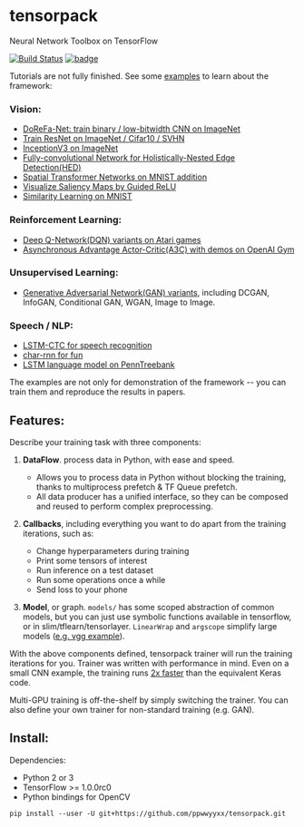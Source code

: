 # tensorpack
Neural Network Toolbox on TensorFlow

[![Build Status](https://travis-ci.org/ppwwyyxx/tensorpack.svg?branch=master)](https://travis-ci.org/ppwwyyxx/tensorpack)
[![badge](https://readthedocs.org/projects/pip/badge/?version=latest)](http://tensorpack.readthedocs.io/en/latest/index.html)

Tutorials are not fully finished. See some [examples](examples) to learn about the framework:

### Vision:
+ [DoReFa-Net: train binary / low-bitwidth CNN on ImageNet](examples/DoReFa-Net)
+ [Train ResNet on ImageNet / Cifar10 / SVHN](examples/ResNet)
+ [InceptionV3 on ImageNet](examples/Inception/inceptionv3.py)
+ [Fully-convolutional Network for Holistically-Nested Edge Detection(HED)](examples/HED)
+ [Spatial Transformer Networks on MNIST addition](examples/SpatialTransformer)
+ [Visualize Saliency Maps by Guided ReLU](examples/Saliency)
+ [Similarity Learning on MNIST](examples/SimilarityLearning)

### Reinforcement Learning:
+ [Deep Q-Network(DQN) variants on Atari games](examples/DeepQNetwork)
+ [Asynchronous Advantage Actor-Critic(A3C) with demos on OpenAI Gym](examples/A3C-Gym)

### Unsupervised Learning:
+ [Generative Adversarial Network(GAN) variants](examples/GAN), including DCGAN, InfoGAN, Conditional GAN, WGAN, Image to Image.


### Speech / NLP:
+ [LSTM-CTC for speech recognition](examples/CTC-TIMIT)
+ [char-rnn for fun](examples/Char-RNN)
+ [LSTM language model on PennTreebank](examples/PennTreebank)

The examples are not only for demonstration of the framework -- you can train them and reproduce the results in papers.

## Features:

Describe your training task with three components:

1. __DataFlow__. process data in Python, with ease and speed.

	+ Allows you to process data in Python without blocking the training, thanks to multiprocess prefetch & TF Queue prefetch.
	+ All data producer has a unified interface, so they can be composed and reused to perform complex preprocessing.

2. __Callbacks__, including everything you want to do apart from the training iterations, such as:
	+ Change hyperparameters during training
	+ Print some tensors of interest
	+ Run inference on a test dataset
	+ Run some operations once a while
	+ Send loss to your phone

3. __Model__, or graph. `models/` has some scoped abstraction of common models, but you can just use
	 symbolic functions available in tensorflow, or in slim/tflearn/tensorlayer.
	`LinearWrap` and `argscope` simplify large models ([e.g. vgg example](https://github.com/ppwwyyxx/tensorpack/blob/master/examples/load-vgg16.py)).

With the above components defined, tensorpack trainer will run the training iterations for you.
Trainer was written with performance in mind.
Even on a small CNN example, the training runs [2x faster](https://gist.github.com/ppwwyyxx/8d95da79f8d97036a7d67c2416c851b6) than the equivalent Keras code.

Multi-GPU training is off-the-shelf by simply switching the trainer.
You can also define your own trainer for non-standard training (e.g. GAN).

## Install:

Dependencies:

+ Python 2 or 3
+ TensorFlow >= 1.0.0rc0
+ Python bindings for OpenCV
```
pip install --user -U git+https://github.com/ppwwyyxx/tensorpack.git
```
